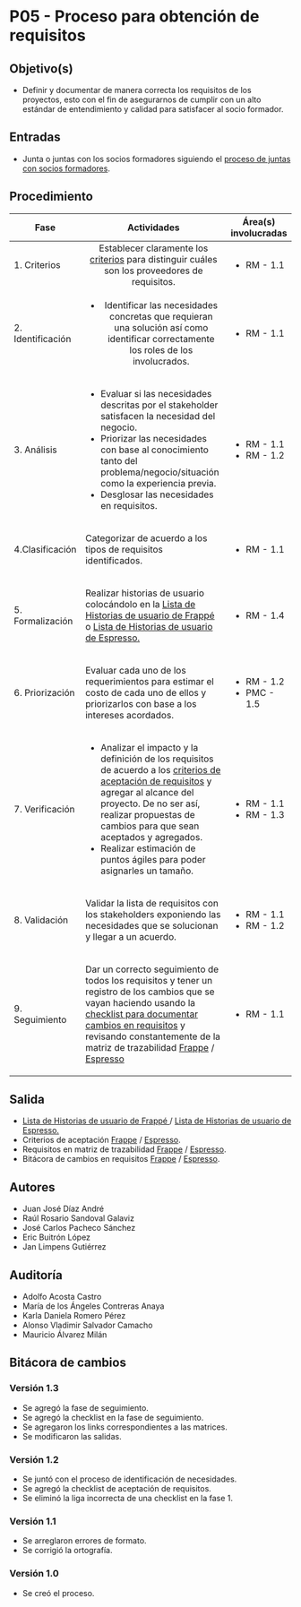 # P05 - Proceso para obtención de requisitos

## Objetivo(s)

- Definir y documentar de manera correcta los requisitos de los proyectos, esto con el fin de asegurarnos de cumplir con
  un alto estándar de entendimiento y calidad para satisfacer al socio formador.

## Entradas

- Junta o juntas con los socios formadores siguiendo el [proceso de juntas con socios formadores](https://taro-it.github.io/docs/procesos/P02-proceso-juntas-socios-formadores).

## Procedimiento

| Fase              |                                                                                                                                                                                                                                                                     Actividades                                                                                                                                                                                                                                                                     | Área(s) involucradas                         |
| ----------------- | :-------------------------------------------------------------------------------------------------------------------------------------------------------------------------------------------------------------------------------------------------------------------------------------------------------------------------------------------------------------------------------------------------------------------------------------------------------------------------------------------------------------------------------------------------: | -------------------------------------------- |
| 1. Criterios      |                                                                                                                                                                                      Establecer claramente los [criterios](https://taro-it.github.io/docs/checklists/CH06-checklist-identificacion-proveedores-requierimientos) para distinguir cuáles son los proveedores de requisitos.                                                                                                                                                                                       | <ul align="left" ><li>RM - 1.1</li></ul>     |
| 2. Identificación |                                                                                                                                                                                                <ul><li>Identificar las necesidades concretas que requieran una solución así como identificar correctamente los roles de los involucrados.</li></ul>                                                                                                                                                                                                 | <ul><li>RM - 1.1</li></ul>                   |
| 3. Análisis       |                                                                                                                     <ul align="left" ><li>Evaluar si las necesidades descritas por el stakeholder satisfacen la necesidad del negocio.</li><li>Priorizar las necesidades con base al conocimiento tanto del problema/negocio/situación como la experiencia previa. </li><li>Desglosar las necesidades en requisitos. </li></ul>                                                                                                                     | <ul><li>RM - 1.1</li><li>RM - 1.2</li></ul>  |
| 4.Clasificación   |                                                                                                                                                                                                                               <p  align="left" >Categorizar de acuerdo a los tipos de requisitos identificados. </p>                                                                                                                                                                                                                                | <ul ><li>RM - 1.1</li></ul>                  |
| 5. Formalización  |                                                                      <p align="left">Realizar historias de usuario colocándolo en la <a href="https://docs.google.com/spreadsheets/d/1p8eNzn0IgJH-SGfaK-i6bGYGC0DOQpu-bQXMhOE0LYU/edit#gid=1305724830"> Lista de Historias de usuario de Frappé </a> o <a href="https://docs.google.com/spreadsheets/d/1xPuPU4C-SlJlFZ1v5lpxuJ4RD-dEz9dOgNvWhQ9ZiNo/edit#gid=1491480126"> Lista de Historias de usuario de Espresso. </a></p>                                                                       | <ul><li>RM - 1.4</li></ul>                   |
| 6. Priorización   |                                                                                                                                                                                              <p align="left">Evaluar cada uno de los requerimientos para estimar el costo de cada uno de ellos y priorizarlos con base a los intereses acordados. </p>                                                                                                                                                                                              | <ul><li>RM - 1.2</li><li>PMC - 1.5</li></ul> |
| 7. Verificación   |                                                                <ul align="left"> <li> Analizar el impacto y la definición de los requisitos de acuerdo a los [criterios de aceptación de requisitos](https://taro-it.github.io/docs/checklists/CH05-checklist-criterios-aceptacion-requisitos) y agregar al alcance del proyecto. De no ser así, realizar propuestas de cambios para que sean aceptados y agregados. </li><li>Realizar estimación de puntos ágiles para poder asignarles un tamaño.</li></ul>                                                                | <ul><li>RM - 1.1</li><li>RM - 1.3</li></ul>  |
| 8. Validación     |                                                                                                                                                                                                    <p align="left">Validar la lista de requisitos con los stakeholders exponiendo las necesidades que se solucionan y llegar a un acuerdo. </p>                                                                                                                                                                                                     | <ul><li>RM - 1.1</li><li>RM - 1.2</li></ul>  |
| 9. Seguimiento    | <p align="left">Dar un correcto seguimiento de todos los requisitos y tener un registro de los cambios que se vayan haciendo usando la <a href="https://taro-it.github.io/docs/checklists/CH09-checklist-cambios-en-requisitos">checklist para documentar cambios en requisitos</a> y revisando constantemente de la matriz de trazabilidad [Frappe](https://docs.google.com/spreadsheets/d/1xmdFcvkcPPJ7NuXbjDanydW_lu4JNtdOU1JYYvzfASM/edit#gid=0) / [Espresso](https://docs.google.com/spreadsheets/d/1dJc2e5C2nm2MUsvmy3gHFZHLYUieNLE-spPpbuIZyN8/edit#gid=1570316564) </p> | <ul><li>RM - 1.1</li></ul>                   |

## Salida

<ul>
  <li><a href="https://docs.google.com/spreadsheets/d/1p8eNzn0IgJH-SGfaK-i6bGYGC0DOQpu-bQXMhOE0LYU/edit#gid=1305724830"> Lista de Historias de usuario de Frappé </a>  /  <a href="https://docs.google.com/spreadsheets/d/1xPuPU4C-SlJlFZ1v5lpxuJ4RD-dEz9dOgNvWhQ9ZiNo/edit#gid=1491480126"> Lista de Historias de usuario de Espresso. </a></li>
  <li>Criterios de aceptación <a href="https://docs.google.com/spreadsheets/d/1L2bO7Se8yjW76UgPGMEY3RFrDZHfvwXE-_TDzNLzHq8/edit?usp=sharing">Frappe</a> / <a href="https://docs.google.com/spreadsheets/d/1RaNq6nGgZuIk7mhuZf-OAdPQ6CCgeKQ4XjUete0aySA/edit#gid=0">Espresso</a>.</li>  
  <li>Requisitos en matriz de trazabilidad <a href="https://docs.google.com/spreadsheets/d/1xmdFcvkcPPJ7NuXbjDanydW_lu4JNtdOU1JYYvzfASM/edit?usp=sharing">Frappe</a> / <a href="https://docs.google.com/spreadsheets/d/1dJc2e5C2nm2MUsvmy3gHFZHLYUieNLE-spPpbuIZyN8/edit#gid=1570316564">Espresso</a>.</li>
  <li>Bitácora de cambios en requisitos <a href="https://docs.google.com/spreadsheets/d/1p8eNzn0IgJH-SGfaK-i6bGYGC0DOQpu-bQXMhOE0LYU/edit?usp=sharing">Frappe</a> / <a href="https://docs.google.com/spreadsheets/d/1n6PMomqQTDm6H63FSoyWhuyGEX2YNRk_ZnLx1ZDeG1A/edit?usp=sharing">Espresso</a>.</li>
</ul>

## Autores

<ul>
<li>Juan José Díaz André</li>
<li>Raúl Rosario Sandoval Galaviz</li>
<li>José Carlos Pacheco Sánchez</li>
<li>Eric Buitrón López</li>
<li>Jan Limpens Gutiérrez</li>
</ul>

## Auditoría

<ul>
<li>Adolfo Acosta Castro</li>
<li>María de los Ángeles Contreras Anaya</li>
<li>Karla Daniela Romero Pérez</li>
<li>Alonso Vladimir Salvador Camacho</li>
<li>Mauricio Álvarez Milán</li>
</ul>

## Bitácora de cambios

### Versión 1.3

- Se agregó la fase de seguimiento.
- Se agregó la checklist en la fase de seguimiento.
- Se agregaron los links correspondientes a las matrices.
- Se modificaron las salidas.

### Versión 1.2

- Se juntó con el proceso de identificación de necesidades.
- Se agregó la checklist de aceptación de requisitos.
- Se eliminó la liga incorrecta de una checklist en la fase 1.

### Versión 1.1

- Se arreglaron errores de formato.
- Se corrigió la ortografía.

### Versión 1.0

- Se creó el proceso.
